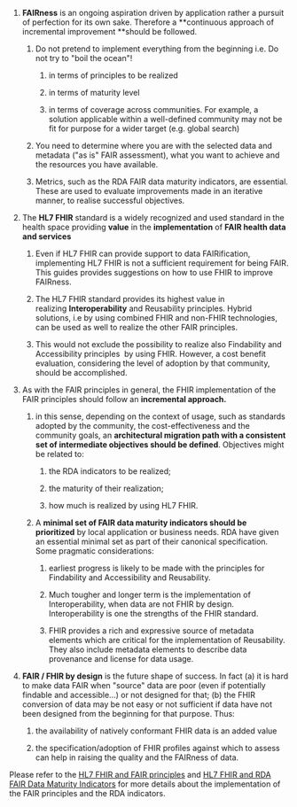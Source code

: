1.  **FAIRness** is an ongoing aspiration driven by application rather a
    pursuit of perfection for its own sake. Therefore
    a **continuous approach of incremental improvement **should be
    followed.
    
    1.  Do not pretend to implement everything from the beginning i.e.
        Do not try to "boil the ocean"\!
        
        1.  in terms of principles to be realized
        
        2.  in terms of maturity level
        
        3.  in terms of coverage across communities. For example, a
            solution applicable within a well-defined community may not
            be fit for purpose for a wider target (e.g. global search)
    
    2.  You need to determine where you are with the selected data and
        metadata ("as is" FAIR assessment), what you want to achieve and
        the resources you have available.
    
    3.  Metrics, such as the RDA FAIR data maturity indicators, are
        essential. These are used to evaluate improvements made in an
        iterative manner, to realise successful objectives.

2.  The **HL7 FHIR** standard is a widely recognized and used standard
    in the health space providing **value** in
    the **implementation** of **FAIR health data and services**
    
    1.  Even if HL7 FHIR can provide support to data FAIRification,
        implementing HL7 FHIR is not a sufficient requirement for being
        FAIR. This guides provides suggestions on how to use FHIR to
        improve FAIRness.
    
    2.  The HL7 FHIR standard provides its highest value in
        realizing **Interoperability** and Reusability principles.
        Hybrid solutions, i.e by using combined FHIR and non-FHIR
        technologies, can be used as well to realize the other FAIR
        principles.
    
    3.  This would not exclude the possibility to realize also
        Findability and Accessibility principles  by using FHIR.
        However, a cost benefit evaluation, considering the level of
        adoption by that community, should be accomplished.

3.  As with the FAIR principles in general, the FHIR implementation of
    the FAIR principles should follow an **incremental approach.**
    
    1.  in this sense, depending on the context of usage, such as
        standards adopted by the community, the cost-effectiveness and
        the community goals, an **architectural migration path with a
        consistent set of intermediate objectives should be defined**.
        Objectives might be related to:
        
        1.  the RDA indicators to be realized;
        
        2.  the maturity of their realization;
        
        3.  how much is realized by using HL7 FHIR.
    
    2.  A **minimal set of FAIR data maturity indicators should be
        prioritized** by local application or business needs. RDA have
        given an essential minimal set as part of their canonical
        specification. Some pragmatic considerations:
        
        1.  earliest progress is likely to be made with the principles
            for Findability and Accessibility and Reusability.
        
        2.  Much tougher and longer term is the implementation of
            Interoperability, when data are not FHIR by design.
            Interoperability is one the strengths of the FHIR standard. 
        
        3.  FHIR provides a rich and expressive source of metadata
            elements which are critical for the implementation of
            Reusability. They also include metadata elements to describe
            data provenance and license for data usage.

4.  **FAIR / FHIR by design** is the future shape of success. In fact
    (a) it is hard to make data FAIR when "source" data are poor (even
    if potentially findable and accessible...) or not designed for that;
    (b) the FHIR conversion of data may be not easy or not sufficient if
    data have not been designed from the beginning for that purpose.
    Thus:
    
    1.  the availability of natively conformant FHIR data is an added
        value
    
    2.  the specification/adoption of FHIR profiles against which to
        assess can help in raising the quality and the FAIRness of data.

Please refer to the [HL7 FHIR and FAIR
principles](https://confluence.hl7.org/display/SOA/HL7+FHIR+and+FAIR+principles) and [HL7
FHIR and RDA FAIR Data Maturity
Indicators](https://confluence.hl7.org/display/SOA/HL7+FHIR+and+RDA+FAIR+Data+Maturity+Indicators) for
more details about the implementation of the FAIR principles and the RDA
indicators.
